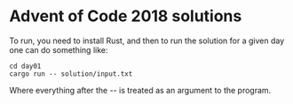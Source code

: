 # Advent of Code 2018 solutions

To run, you need to install Rust, and then to run the solution for a given day one can do something like:

```
cd day01
cargo run -- solution/input.txt
```

Where everything after the -- is treated as an argument to the program.